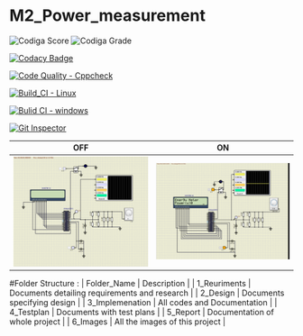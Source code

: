 # M2_Power_measurement

![Codiga Score](https://api.codiga.io/project/32872/score/svg)   ![Codiga Grade](https://api.codiga.io/project/32872/status/svg)

[![Codacy Badge](https://app.codacy.com/project/badge/Grade/ebc9b8470da84cf2b0d1d3493cedc3ef)](https://www.codacy.com/gh/GuptaJuluri22/M2_Power_measurement/dashboard?utm_source=github.com&amp;utm_medium=referral&amp;utm_content=GuptaJuluri22/M2_Power_measurement&amp;utm_campaign=Badge_Grade)

[![Code Quality - Cppcheck](https://github.com/GuptaJuluri22/M2_Power_measurement/actions/workflows/c-cpp.yml/badge.svg)](https://github.com/GuptaJuluri22/M2_Power_measurement/actions/workflows/c-cpp.yml)

[![Build_CI - Linux](https://github.com/GuptaJuluri22/M2_Power_measurement/actions/workflows/linux.yml/badge.svg)](https://github.com/GuptaJuluri22/M2_Power_measurement/actions/workflows/linux.yml)

[![Bulid CI - windows](https://github.com/GuptaJuluri22/M2_Power_measurement/actions/workflows/windows.yml/badge.svg)](https://github.com/GuptaJuluri22/M2_Power_measurement/actions/workflows/windows.yml)

[![Git Inspector](https://github.com/GuptaJuluri22/M2_Power_measurement/actions/workflows/gitinspector.yml/badge.svg)](https://github.com/GuptaJuluri22/M2_Power_measurement/actions/workflows/gitinspector.yml)


| OFF | ON |
| --- | --- |
| <img src="6_Images&Videos/OFF.png" width="400"> | <img src="6_Images&Videos/ON.1.png" width="400"> |


#Folder Structure :
| Folder_Name |	Description |
| 1_Reuriments |	Documents detailing requirements and research |
| 2_Design |	Documents specifying design |
| 3_Implemenation	| All codes and Documentation |
| 4_Testplan |	Documents with test plans |
| 5_Report |	Documentation of whole project |
| 6_Images |	All the images of this project |

